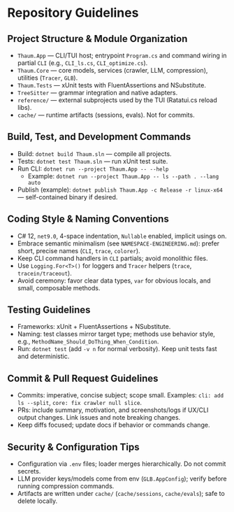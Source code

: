 # Repository Guidelines

## Project Structure & Module Organization
- `Thaum.App` — CLI/TUI host; entrypoint `Program.cs` and command wiring in partial `CLI` (e.g., `CLI_ls.cs`, `CLI_optimize.cs`).
- `Thaum.Core` — core models, services (crawler, LLM, compression), utilities (`Tracer`, `GLB`).
- `Thaum.Tests` — xUnit tests with FluentAssertions and NSubstitute.
- `TreeSitter` — grammar integration and native adapters.
- `reference/` — external subprojects used by the TUI (Ratatui.cs reload libs).
- `cache/` — runtime artifacts (sessions, evals). Not for commits.

## Build, Test, and Development Commands
- Build: `dotnet build Thaum.sln` — compile all projects.
- Tests: `dotnet test Thaum.sln` — run xUnit test suite.
- Run CLI: `dotnet run --project Thaum.App -- --help`
  - Example: `dotnet run --project Thaum.App -- ls --path . --lang auto`
- Publish (example): `dotnet publish Thaum.App -c Release -r linux-x64` — self-contained binary if desired.

## Coding Style & Naming Conventions
- C# 12, `net9.0`, 4-space indentation, `Nullable` enabled, implicit usings on.
- Embrace semantic minimalism (see `NAMESPACE-ENGINEERING.md`): prefer short, precise names (`CLI`, `trace`, `colorer`).
- Keep CLI command handlers in `CLI` partials; avoid monolithic files.
- Use `Logging.For<T>()` for loggers and `Tracer` helpers (`trace`, `tracein/traceout`).
- Avoid ceremony: favor clear data types, `var` for obvious locals, and small, composable methods.

## Testing Guidelines
- Frameworks: xUnit + FluentAssertions + NSubstitute.
- Naming: test classes mirror target type; methods use behavior style, e.g., `MethodName_Should_DoThing_When_Condition`.
- Run: `dotnet test` (add `-v n` for normal verbosity). Keep unit tests fast and deterministic.

## Commit & Pull Request Guidelines
- Commits: imperative, concise subject; scope small. Examples: `cli: add ls --split`, `core: fix crawler null slice`.
- PRs: include summary, motivation, and screenshots/logs if UX/CLI output changes. Link issues and note breaking changes.
- Keep diffs focused; update docs if behavior or commands change.

## Security & Configuration Tips
- Configuration via `.env` files; loader merges hierarchically. Do not commit secrets.
- LLM provider keys/models come from env (`GLB.AppConfig`); verify before running compression commands.
- Artifacts are written under `cache/` (`cache/sessions`, `cache/evals`); safe to delete locally.
